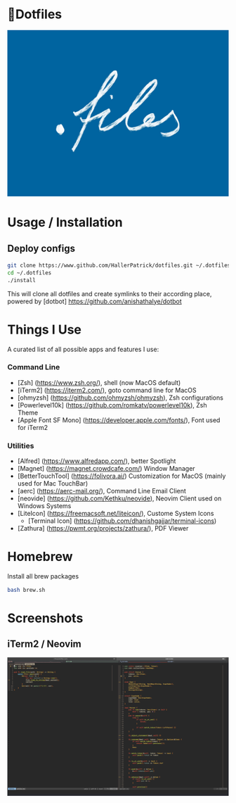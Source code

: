# 📄Dotfiles

<p align="center">
  <img src="./assets/banner.jpg"/>
</p>

# Usage / Installation

## Deploy configs

```bash
git clone https://www.github.com/HallerPatrick/dotfiles.git ~/.dotfiles
cd ~/.dotfiles
./install
```

This will clone all dotfiles and create symlinks to their according place, powered by
[dotbot] https://github.com/anishathalye/dotbot

# Things I Use

A curated list of all possible apps and features I use:

### Command Line

* [Zsh] (https://www.zsh.org/), shell (now MacOS default)
* [iTerm2] (https://iterm2.com/), goto command line for MacOS
* [ohmyzsh] (https://github.com/ohmyzsh/ohmyzsh), Zsh configurations
* [Powerlevel10k] (https://github.com/romkatv/powerlevel10k), Zsh Theme
* [Apple Font SF Mono]  (https://developer.apple.com/fonts/), Font used for iTerm2

### Utilities

* [Alfred] (https://www.alfredapp.com/), better Spotlight
* [Magnet] (https://magnet.crowdcafe.com/) Window Manager
* [BetterTouchTool] (https://folivora.ai/) Customization for MacOS (mainly used for Mac TouchBar)
* [aerc] (https://aerc-mail.org/), Command Line Email Client
* [neovide] (https://github.com/Kethku/neovide), Neovim Client used on Windows Systems
* [LiteIcon] (https://freemacsoft.net/liteicon/), Custome System Icons
  * [Terminal Icon] (https://github.com/dhanishgajjar/terminal-icons)
* [Zathura] (https://pwmt.org/projects/zathura/), PDF Viewer

# Homebrew

 Install all brew packages

```bash
bash brew.sh
```

# Screenshots

## iTerm2 / Neovim
![](./assets/nvim.png)

